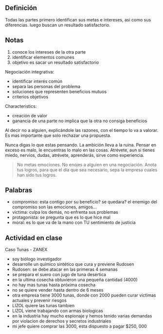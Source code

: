 ## Definición
Todas las partes primero identifican sus metas e intereses, asi como sus diferencias. luego buscan un resultado satisfactorio.
## Notas

1. conoce los intereses de la otra parte
2. identificar elementos comunes
3. objetivo es sacar un resultado satisfactorio

Negociación integrativa:
- identificar interés común
- separa las personas del problema
- soluciones que representen beneficios mutuos
- criterios objetivos

Characteristics:
- creación de valor
- ganancia de una parte no implica que la otra no consiga beneficios

Al decir no a alguien, explicándole las razones, con el tiempo lo va a valorar.
Es mas importante que solo rechazar una propuesta.

Nunca digas lo que estas pensando.
La ambición lleva a la ruina. Pensar en exceso es malo, le encuentras lo malo en las cosas.
Atrévete, aun si tienes miedo, nervios, dudas, atrévete, aprenderás, sirve como experiencia.

> No metas emociones. No enojes a alguien en una negociación.
> Anota tus logros, para que el día que sea necesario, sepa la empresa cuales han sido tus logros.

## Palabras
- compromiso: esta contigo por su beneficio? se quedara? el enemigo del compromiso son las emociones, amigos...
- victima: culpa los demás, no enfrenta sus problemas
- protagonista: se pregunta que es lo que hice mal
- moral: es lo que va de la mano con TU sentimiento de justicia

## Actividad en clase
Caso Tunas - ZANEX

- soy biólogo investigador
- desarrolle un químico sintético que cura y previene Rudosen
- Rudosen: se debe atacar en las primeras 4 semanas
- se prepara el suero con jugo de tuna desértica
- en la ultima cosecha obtuvieron una pequeña cantidad (4000)
- no hay mas tunas hasta próxima cosecha
- no se quiere vender hasta dentro de 6 meses
- otra empresa tiene 3000 tunas, donde con 2000 pueden curar victimas actuales y prevenir riesgos
- LIZOL quiere las tunas tambien
- LIZOL viene trabajando con armas biologicas
- en la industria hay mucho espionaje y hemos tenido varias demandas por violacion de derechos y secretos industriales
- mi jefe quiere comprar las 3000, esta dispuesto a pagar $250, 000